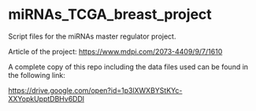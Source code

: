 # miRNAs_TCGA_breast_project
Script files for the miRNAs master regulator project.

Article of the project: https://www.mdpi.com/2073-4409/9/7/1610

A complete copy of this repo including the data files used can be found in the following link:

https://drive.google.com/open?id=1p3lXWXBYStKYc-XXYopkUpptDBHv6DDl



